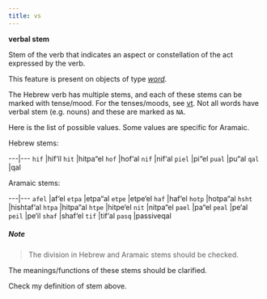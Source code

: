 ```yaml
---
title: vs
---
```


**verbal stem**

Stem of the verb that indicates an aspect or constellation of the act expressed by the verb.

This feature is present on objects of type [*word*](otype).

The Hebrew verb has multiple stems, and each of these stems can be marked with tense/mood.
For the tenses/moods, see [vt](vt).
Not all words have verbal stem (e.g. nouns) and these are marked as `NA`.

Here is the list of possible values. Some values are specific for Aramaic.

Hebrew stems:

---|---
`hif`  |hif‘il
`hit`  |hitpa“el
`hof`  |hof‘al
`nif`  |nif‘al
`piel` |pi“el
`pual` |pu“al
`qal`  |qal

Aramaic stems:

---|---
`afel` |af‘el
`etpa` |etpa“al
`etpe` |etpe‘el
`haf`  |haf‘el
`hotp`  |hotpa“al
`hsht` |hishtaf‘al
`htpa` |hitpa“al
`htpe` |hitpe‘el
`nit`  |nitpa“el
`pael` |pa“el
`peal` |pe‘al
`peil` |pe‘il
`shaf` |shaf‘el
`tif`  |tif‘al
`pasq` |passiveqal

##### Note
> The division in Hebrew and Aramaic stems should be checked.

The meanings/functions of these stems should be clarified.

Check my definition of stem above.
